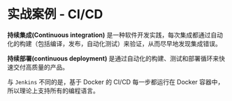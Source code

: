 # 实战案例 - CI/CD

**持续集成\(Continuous integration\)** 是一种软件开发实践，每次集成都通过自动化的构建（包括编译，发布，自动化测试）来验证，从而尽早地发现集成错误。

**持续部署\(continuous deployment\)** 是通过自动化的构建、测试和部署循环来快速交付高质量的产品。

与 `Jenkins` 不同的是，基于 Docker 的 CI/CD 每一步都运行在 Docker 容器中，所以理论上支持所有的编程语言。

